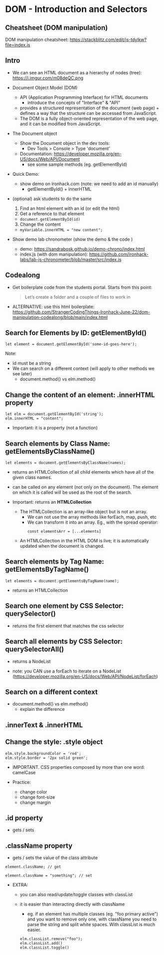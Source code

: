 
# DOM - Introduction and Selectors






<!--- 

Status: in progress


NOTES: 

- i've changed the order of some concepts compared to students portal (first ways to select elements, then properties)

- IMPORTANT: this lesson and the next one feels a bit overwhelming for students (too many properties & methods but too little time to practice with them)

- it also took much longer than expected (it's a lot of methods) [in total, we spent 4h to see the contents, with no time left for the lab]



TO-DO:
- simplify: remove all concepts that are not used in the lab
- crate cheatsheet 
- crate self-guided lab/exercise


Suggested approach:
- intro basic concepts (getElementById(), innerHTML, style property)
- provide the students a cheatsheet or table with the main properties & methods that we see (or refer them to the students portal).
- IMPORTANT: explain the differences with HTML collection / nodelist
- pass them a challenge to solve (html doccument & some challenges to complete) [or do a codealong with those challenges]


INITIAL CODE: https://github.com/StrangerCodingThings-Ironhack-June-22/dom-manipulation-codealong/blob/main/index.html


--->





## Cheatsheet (DOM manipulation)


DOM manipulation cheatsheet: 
https://stackblitz.com/edit/js-tdylkw?file=index.js






## Intro

- We can see an HTML document as a hierarchy of nodes (tree): https://i.imgur.com/m08deQC.png

- Document Object Model (DOM)
  - API (Application Programming Interface) for HTML documents
    - introduce the concepts of "Interface" & "API"
  - provides a structured representation of the document (web page) + defines a way that the structure can be accessed from JavaScript. 
  - The DOM is a fully object-oriented representation of the web page, and it can be modified from JavaScript.


- The Document object
  - Show the Document object in the dev tools:
    - Dev Tools > Console > Type 'document'
  - Documentation: https://developer.mozilla.org/en-US/docs/Web/API/Document
    - see some sample methods (eg. getElementById)


- Quick Demo:
  - show demo on ironhack.com (note: we need to add an id manually)
    - getElementById() + innerHTML

- (optional) ask students to do the same

  1. Find an html element with an id (or edit the html)
  2. Get a reference to that element
    - `document.getElementById(id)`
  3. Change the content
    - `myVariable.innerHTML = "new content";`


- Show demo lab chronometer (show the demo & the code )
  - demo: https://sandrabosk.github.io/demo-chrono/index.html
  - index.js (with dom manipulation): https://github.com/ironhack-labs/lab-js-chronometer/blob/master/src/index.js



## Codealong

- Get boilerplate code from the students portal. Starts from this point:
    > Let’s create a folder and a couple of files to work in

- ALTERNATIVE: use this html boilerplate:
  https://github.com/StrangerCodingThings-Ironhack-June-22/dom-manipulation-codealong/blob/main/index.html

  <!--
  @Luis:
  - we usually spend a lot of time to get all working for everyone (create directories, files...)
  - instead, create a lab repo & ask students for fork + clone
  -->


## Search for Elements by ID: getElementById()

```
let element = document.getElementById('some-id-goes-here');
```

Note:
- id must be a string
- We can search on a different context (will apply to other methods we see later)
  - document.method() vs elm.method()


## Change the content of an element: .innerHTML property


```
let elm = document.getElementById('string'); 
elm.innerHTML = "content";
```

- Important: it is a property (not a function)



## Search elements by Class Name: getElementsByClassName()

```
let elements = document.getElementsByClassName(names);
```

- returns an HTMLCollection of all child elements which have all of the given class names.

- can be called on any element (not only on the document). The element on which it is called will be used as the root of the search.

- Important: returns an **HTMLCollection**
  - The HTMLCollection is an array-like object but is not an array.
    - We can not use the array methods like forEach, map, push, etc
    - We can transform it into an array. Eg., with the spread operator:
      ```
      const elementsArr = [...elements]
      ```
  - An HTMLCollection in the HTML DOM is live; it is automatically updated when the document is changed.



## Search elements by Tag Name: getElementsByTagName()

```
let elements = document.getElementsByTagName(name);

```

-  returns an HTMLCollection


##  Search one element by CSS Selector: querySelector()

- returns the first element that matches the css selector


## Search all elements by CSS Selector: querySelectorAll()

- returns a NodeList

- note: you CAN use a forEach to iterate on a NodeList
  (https://developer.mozilla.org/en-US/docs/Web/API/NodeList/forEach)




## Search on a different context

- document.method() vs elm.method()
  - explain the difference







## .innerText & .innerHTML


## Change the style: .style object

```
elm.style.backgroundColor = 'red';
elm.style.border = '2px solid green';
```

- IMPORTANT. CSS properties composed by more than one word: camelCase

- Practice:
  - change color
  - change font-size
  - change margin




## .id property

- gets / sets 




## .className property

- gets / sets the value of the class attribute

```
element.className; // get
 
element.className = "something"; // set
```



- EXTRA:
  - you can also read/update/toggle classes with classList
  - it is easier than interacting directly with className
    - eg. if an element has multiple classes (eg. "foo primary active") and you want to remove only one, with className you need to parse the string and split white spaces. With classList is much easier.

    ```
    elm.classList.remove("foo");
    elm.classList.add()
    elm.classList.toggle()
    ```


